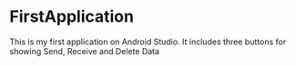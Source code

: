 # FirstApplication
This is my first application on Android Studio. It includes three buttons for showing Send, Receive and Delete Data
